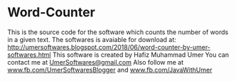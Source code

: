 # Word-Counter
This is the source code for the software which counts the number of words in a given text. The softwares is avaiable for download at: http://umersoftwares.blogspot.com/2018/06/word-counter-by-umer-softwares.html This software is created by Hafiz Muhammad Umer You can contact me at UmerSoftwares@gmail.com Also follow me at www.fb.com/UmerSoftwaresBlogger and www.fb.com/JavaWithUmer
